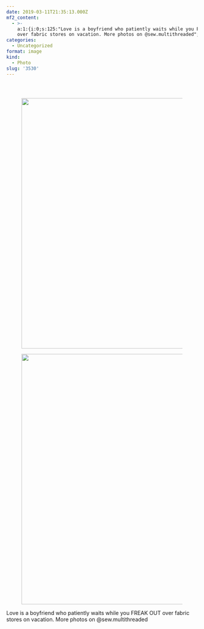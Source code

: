 ```yaml
---
date: 2019-03-11T21:35:13.000Z
mf2_content:
  - >-
    a:1:{i:0;s:125:"Love is a boyfriend who patiently waits while you FREAK OUT
    over fabric stores on vacation. More photos on @sew.multithreaded";}
categories:
  - Uncategorized
format: image
kind:
  - Photo
slug: '3530'
---
```

<section class="response"> <header> </header> 

<div data-carousel-extra='{"blog_id":1,"permalink":"https:\/\/www.yergler.net\/2019\/03\/11\/3530\/"}' id='gallery-24' class='gallery galleryid-3530 gallery-columns-1 gallery-size-large'>
  <figure class='gallery-item'> 
  
  <div class='gallery-icon landscape'>
    <a href='https://www.yergler.net/wp-content/uploads/2019/03/ignrUTaG.jpg'><img width="660" height="660" src="https://www.yergler.net/wp-content/uploads/2019/03/ignrUTaG-1024x1024.jpg" class="attachment-large size-large u-photo" alt="" loading="lazy" srcset="https://www.yergler.net/wp-content/uploads/2019/03/ignrUTaG-1024x1024.jpg 1024w, https://www.yergler.net/wp-content/uploads/2019/03/ignrUTaG-150x150.jpg 150w, https://www.yergler.net/wp-content/uploads/2019/03/ignrUTaG-300x300.jpg 300w, https://www.yergler.net/wp-content/uploads/2019/03/ignrUTaG-768x768.jpg 768w, https://www.yergler.net/wp-content/uploads/2019/03/ignrUTaG-800x800.jpg 800w, https://www.yergler.net/wp-content/uploads/2019/03/ignrUTaG-50x50.jpg 50w, https://www.yergler.net/wp-content/uploads/2019/03/ignrUTaG.jpg 1080w" sizes="(max-width: 660px) 100vw, 660px" data-attachment-id="3531" data-permalink="https://www.yergler.net/2019/03/11/3530/ignrutag/" data-orig-file="https://www.yergler.net/wp-content/uploads/2019/03/ignrUTaG.jpg" data-orig-size="1080,1080" data-comments-opened="0" data-image-meta="{&quot;aperture&quot;:&quot;0&quot;,&quot;credit&quot;:&quot;&quot;,&quot;camera&quot;:&quot;&quot;,&quot;caption&quot;:&quot;&quot;,&quot;created_timestamp&quot;:&quot;0&quot;,&quot;copyright&quot;:&quot;&quot;,&quot;focal_length&quot;:&quot;0&quot;,&quot;iso&quot;:&quot;0&quot;,&quot;shutter_speed&quot;:&quot;0&quot;,&quot;title&quot;:&quot;&quot;,&quot;orientation&quot;:&quot;0&quot;}" data-image-title="ignrUTaG" data-image-description="" data-image-caption="" data-medium-file="https://www.yergler.net/wp-content/uploads/2019/03/ignrUTaG-300x300.jpg" data-large-file="https://www.yergler.net/wp-content/uploads/2019/03/ignrUTaG-1024x1024.jpg" /></a>
  </div></figure> <figure class='gallery-item'> 
  
  <div class='gallery-icon landscape'>
    <a href='https://www.yergler.net/wp-content/uploads/2019/03/igV7DKL2.jpg'><img width="660" height="660" src="https://www.yergler.net/wp-content/uploads/2019/03/igV7DKL2-1024x1024.jpg" class="attachment-large size-large u-photo" alt="" loading="lazy" srcset="https://www.yergler.net/wp-content/uploads/2019/03/igV7DKL2-1024x1024.jpg 1024w, https://www.yergler.net/wp-content/uploads/2019/03/igV7DKL2-150x150.jpg 150w, https://www.yergler.net/wp-content/uploads/2019/03/igV7DKL2-300x300.jpg 300w, https://www.yergler.net/wp-content/uploads/2019/03/igV7DKL2-768x768.jpg 768w, https://www.yergler.net/wp-content/uploads/2019/03/igV7DKL2-800x800.jpg 800w, https://www.yergler.net/wp-content/uploads/2019/03/igV7DKL2-50x50.jpg 50w, https://www.yergler.net/wp-content/uploads/2019/03/igV7DKL2.jpg 1080w" sizes="(max-width: 660px) 100vw, 660px" data-attachment-id="3532" data-permalink="https://www.yergler.net/2019/03/11/3530/igv7dkl2/" data-orig-file="https://www.yergler.net/wp-content/uploads/2019/03/igV7DKL2.jpg" data-orig-size="1080,1080" data-comments-opened="0" data-image-meta="{&quot;aperture&quot;:&quot;0&quot;,&quot;credit&quot;:&quot;&quot;,&quot;camera&quot;:&quot;&quot;,&quot;caption&quot;:&quot;&quot;,&quot;created_timestamp&quot;:&quot;0&quot;,&quot;copyright&quot;:&quot;&quot;,&quot;focal_length&quot;:&quot;0&quot;,&quot;iso&quot;:&quot;0&quot;,&quot;shutter_speed&quot;:&quot;0&quot;,&quot;title&quot;:&quot;&quot;,&quot;orientation&quot;:&quot;0&quot;}" data-image-title="igV7DKL2" data-image-description="" data-image-caption="" data-medium-file="https://www.yergler.net/wp-content/uploads/2019/03/igV7DKL2-300x300.jpg" data-large-file="https://www.yergler.net/wp-content/uploads/2019/03/igV7DKL2-1024x1024.jpg" /></a>
  </div></figure>
</div></section> 

Love is a boyfriend who patiently waits while you FREAK OUT over fabric stores on vacation. More photos on @sew.multithreaded
